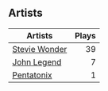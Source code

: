 ## Artists
Artists | Plays 
----- | -----: 
[Stevie Wonder](/artists/stevie-wonder-3404) | 39
[John Legend](/artists/john-legend-36643) | 7
[Pentatonix](/artists/pentatonix-655231) | 1

